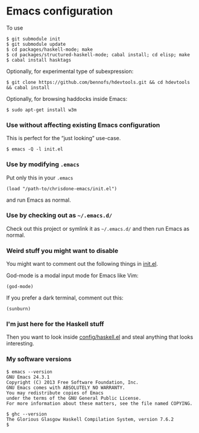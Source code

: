 # Emacs configuration

To use

    $ git submodule init
    $ git submodule update
    $ cd packages/haskell-mode; make
    $ cd packages/structured-haskell-mode; cabal install; cd elisp; make
    $ cabal install hasktags

Optionally, for experimental type of subexpression:

    $ git clone https://github.com/bennofs/hdevtools.git && cd hdevtools && cabal install

Optionally, for browsing haddocks inside Emacs:

    $ sudo apt-get install w3m

### Use without affecting existing Emacs configuration

This is perfect for the “just looking” use-case.

    $ emacs -Q -l init.el

### Use by modifying `.emacs`

Put only this in your `.emacs`

    (load "/path-to/chrisdone-emacs/init.el")

and run Emacs as normal.

### Use by checking out as `~/.emacs.d/`

Check out this project or symlink it as `~/.emacs.d/` and then run
Emacs as normal.

### Weird stuff you might want to disable

You might want to comment out the following things in [init.el](https://github.com/chrisdone/chrisdone-emacs/blob/master/init.el).

God-mode is a modal input mode for Emacs like Vim:

    (god-mode)

If you prefer a dark terminal, comment out this:

    (sunburn)

### I'm just here for the Haskell stuff

Then you want to look inside
[config/haskell.el](https://github.com/chrisdone/chrisdone-emacs/blob/master/config/haskell.el)
and steal anything that looks interesting.

### My software versions

    $ emacs --version
    GNU Emacs 24.3.1
    Copyright (C) 2013 Free Software Foundation, Inc.
    GNU Emacs comes with ABSOLUTELY NO WARRANTY.
    You may redistribute copies of Emacs
    under the terms of the GNU General Public License.
    For more information about these matters, see the file named COPYING.

    $ ghc --version
    The Glorious Glasgow Haskell Compilation System, version 7.6.2
    $
